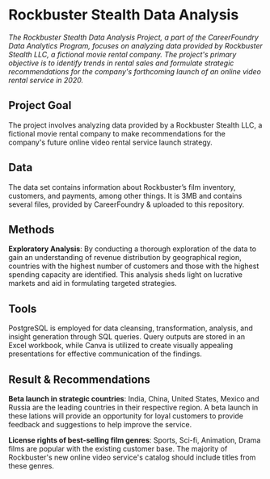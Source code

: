 # Rockbuster Stealth Data Analysis

*The Rockbuster Stealth Data Analysis Project, a part of the CareerFoundry Data Analytics Program, focuses on analyzing data provided by Rockbuster Stealth LLC, a fictional movie rental company. The project's primary objective is to identify trends in rental sales and formulate strategic recommendations for the company's forthcoming launch of an online video rental service in 2020.*

## Project Goal
The project involves analyzing data provided by a Rockbuster Stealth LLC, a fictional movie rental company to make recommendations for the company's future online video rental service launch strategy.

## Data
The data set contains information about Rockbuster’s film inventory, customers, and payments, among other things. It is 3MB and contains several files, provided by CareerFoundry & uploaded to this repository.

## Methods
**Exploratory Analysis**: By conducting a thorough exploration of the data to gain an understanding of revenue distribution by geographical region, countries with the highest number of customers and those with the highest spending capacity are identified. This analysis sheds light on lucrative markets and aid in formulating targeted strategies.

## Tools
PostgreSQL is employed for data cleansing, transformation, analysis, and insight generation through SQL queries. Query outputs are stored in an Excel workbook, while Canva is utilized to create visually appealing presentations for effective communication of the findings.

## Result & Recommendations
**Beta launch in strategic countries**: India, China, United States, Mexico and Russia are the leading countries in their respective region. A beta launch in these lations will provide an opportunity for loyal customers to provide feedback and suggestions to help improve the service.

**License rights of best-selling film genres**: Sports, Sci-fi, Animation, Drama films are popular with the existing customer base. The majority of Rockbuster's new online video service's catalog should include titles from these genres.
